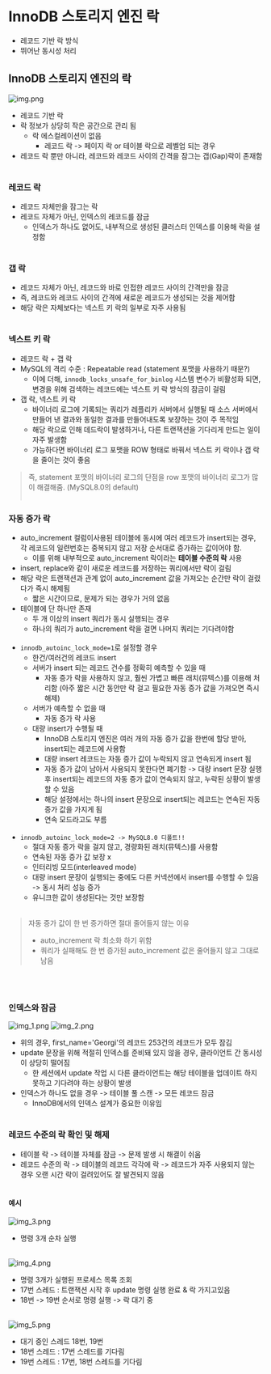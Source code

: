 # InnoDB 스토리지 엔진 락
- 레코드 기반 락 방식 
- 뛰어난 동시성 처리

## InnoDB 스토리지 엔진의 락 
![img.png](img.png)

- 레코드 기반 락
- 락 정보가 상당히 작은 공간으로 관리 됨 
  - 락 에스컬레이션이 없음 
    - 레코드 락 -> 페이지 락 or 테이블 락으로 레벨업 되는 경우 
- 레코드 락 뿐만 아니라, 레코드와 레코드 사이의 간격을 잠그는 갭(Gap)락이 존재함 <br/><br/>


### 레코드 락 
- 레코드 자체만을 잠그는 락 
- 레코드 자체가 아닌, 인덱스의 레코드를 잠금
  - 인덱스가 하나도 없어도, 내부적으로 생성된 클러스터 인덱스를 이용해 락을 설정함 <br/><br/>


### 갭 락 
- 레코드 자체가 아닌, 레코드와 바로 인접한 레코드 사이의 간격만을 잠금 
- 즉, 레코드와 레코드 사이의 간격에 새로운 레코드가 생성되는 것을 제어함 
- 해당 락은 자체보다는 넥스트 키 락의 일부로 자주 사용됨 <br/><br/>


### 넥스트 키 락
- 레코드 락 + 갭 락 
- MySQL의 격리 수준 : Repeatable read (statement 포맷을 사용하기 때문?)
  - 이에 더해, `innodb_locks_unsafe_for_binlog` 시스템 변수가 비활성화 되면, 변경을 위해 검색하는 레코드에는 넥스트 키 락 방식의 잠금이 걸림 
- 갭 락, 넥스트 키 락 
  - 바이너리 로그에 기록되는 쿼리가 레플리카 서버에서 실행될 때 소스 서버에서 만들어 낸 결과와 동일한 결과를 만들어내도록 보장하는 것이 주 목적임 
  - 해당 락으로 인해 데드락이 발생하거나, 다른 트랜잭션을 기다리게 만드는 일이 자주 발생함
  - 가능하다면 바이너리 로그 포맷을 ROW 형태로 바꿔서 넥스트 키 락이나 갭 락을 줄이는 것이 좋음 
> 즉, statement 포맷의 바이너리 로그의 단점을 row 포맷의 바이너리 로그가 많이 해결해줌. (MySQL8.0의 default)
<br/><br/>

### 자동 증가 락 
- auto_increment 컬럼이사용된 테이블에 동시에 여러 레코드가 insert되는 경우, 각 레코드의 일련번호는 중복되지 않고 저장 순서대로 증가하는 값이어야 함.
  - 이를 위해 내부적으로 auto_increment 락이라는 **테이블 수준의 락** 사용 
- insert, replace와 같이 새로운 레코드를 저장하는 쿼리에서만 락이 걸림 
- 해당 락은 트랜잭션과 관계 없이 auto_increment 값을 가져오는 순간만 락이 걸렸다가 즉시 해제됨 
  - 짧은 시간이므로, 문제가 되는 경우가 거의 없음
- 테이블에 단 하나만 존재 
  - 두 개 이상의 insert 쿼리가 동시 실행되는 경우 
  - 하나의 쿼리가 auto_increment 락을 걸면 나머지 쿼리는 기다려야함 <br/><br/>
- `innodb_autoinc_lock_mode=1`로 설정할 경우
  - 한건/여러건의 레코드 insert 
  - 서버가 insert 되는 레코드 건수를 정확히 예측할 수 있을 때
    - 자동 증가 락을 사용하지 않고, 훨씬 가볍고 빠른 래치(뮤텍스)를 이용해 처리함 (아주 짧은 시간 동안만 락 걸고 필요한 자동 증가 값을 가져오면 즉시 해제)
  - 서버가 예측할 수 없을 때 
    - 자동 증가 락 사용 
  - 대량 insert가 수행될 때 
    - InnoDB 스토리지 엔진은 여러 개의 자동 증가 값을 한번에 할당 받아, insert되는 레코드에 사용함 
    - 대량 insert 레코드는 자동 증가 값이 누락되지 않고 연속되게 insert 됨 
    - 자동 증가 값이 남아서 사용되지 못한다면 폐기함 -> 대량 insert 문장 실행 후 insert되는 레코드의 자동 증가 값이 연속되지 않고, 누락된 상황이 발생할 수 있음 
    - 해당 설정에서는 하나의 insert 문장으로 insert되는 레코드는 연속된 자동 증가 값을 가지게 됨 
    - 연속 모드라고도 부름 <br/><br/>
- `innodb_autoinc_lock_mode=2 -> MySQL8.0 디폴트!!`
  - 절대 자동 증가 락을 걸지 않고, 경량화된 래치(뮤텍스)를 사용함 
  - 연속된 자동 증가 값 보장 x
  - 인터리빙 모드(interleaved mode)
  - 대량 insert 문장이 실행되는 중에도 다른 커넥션에서 insert를 수행할 수 있음 -> 동시 처리 성능 증가 
  - 유니크한 값이 생성된다는 것만 보장함 <br/><br/>

> 자동 증가 값이 한 번 증가하면 절대 줄어들지 않는 이유 
> - auto_increment 락 최소화 하기 위함 
> - 쿼리가 실패해도 한 번 증가된 auto_increment 값은 줄어들지 않고 그대로 남음

<br/><br/>
 

### 인덱스와 잠금 
![img_1.png](img_1.png)
![img_2.png](img_2.png)

- 위의 경우, first_name='Georgi'의 레코드 253건의 레코드가 모두 잠김
- update 문장을 위해 적절히 인덱스를 준비돼 있지 않을 경우, 클라이언트 간 동시성이 상당히 떨어짐
  - 한 세션에서 update 작업 시 다른 클라이언트는 해당 테이블을 업데이트 하지 못하고 기다려야 하는 상황이 발생
- 인덱스가 하나도 없을 경우 -> 테이블 풀 스캔 -> 모든 레코드 잠금 
  - InnoDB에서의 인덱스 설계가 중요한 이유임 <br/><br/>


### 레코드 수준의 락 확인 및 해제 
- 테이블 락 -> 테이블 자체를 잠금 -> 문제 발생 시 해결이 쉬움 
- 레코드 수준의 락 -> 테이블의 레코드 각각에 락 -> 레코드가 자주 사용되지 않는 경우 오랜 시간 락이 걸려있어도 잘 발견되지 않음 <br/><br/> 

#### 예시  
![img_3.png](img_3.png)
- 명령 3개 순차 실행  <br/><br/>

![img_4.png](img_4.png)
- 명령 3개가 실행된 프로세스 목록 조회 
- 17번 스레드 : 트랜잭션 시작 후 update 명령 실행 완료 & 락 가지고있음 
- 18번 -> 19번 순서로 명령 실행 -> 락 대기 중   <br/><br/>

![img_5.png](img_5.png)
- 대기 중인 스레드 18번, 19번
- 18번 스레드 : 17번 스레드를 기다림
- 19번 스레드 : 17번, 18번 스레드를 기다림 









